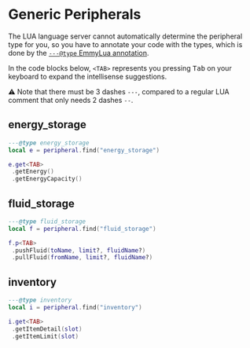 # Generic Peripherals

The LUA language server cannot automatically determine the peripheral type
for you, so you have to annotate your code with the types, which is done by
the [`---@type` EmmyLua annotation](https://github.com/sumneko/lua-language-server/wiki/EmmyLua-Annotations#types-and-type).

In the code blocks below, `<TAB>` represents you pressing <kbd>Tab</kbd> on your
keyboard to expand the intellisense suggestions.

:warning: Note that there must be 3 dashes `---`, compared to a regular LUA
comment that only needs 2 dashes `--`.

## energy\_storage

```lua
---@type energy_storage
local e = peripheral.find("energy_storage")

e.get<TAB>
 .getEnergy()
 .getEnergyCapacity()
```

## fluid\_storage

```lua
---@type fluid_storage
local f = peripheral.find("fluid_storage")

f.p<TAB>
 .pushFluid(toName, limit?, fluidName?)
 .pullFluid(fromName, limit?, fluidName?)
```

## inventory

```lua
---@type inventory
local i = peripheral.find("inventory")

i.get<TAB>
 .getItemDetail(slot)
 .getItemLimit(slot)
```
